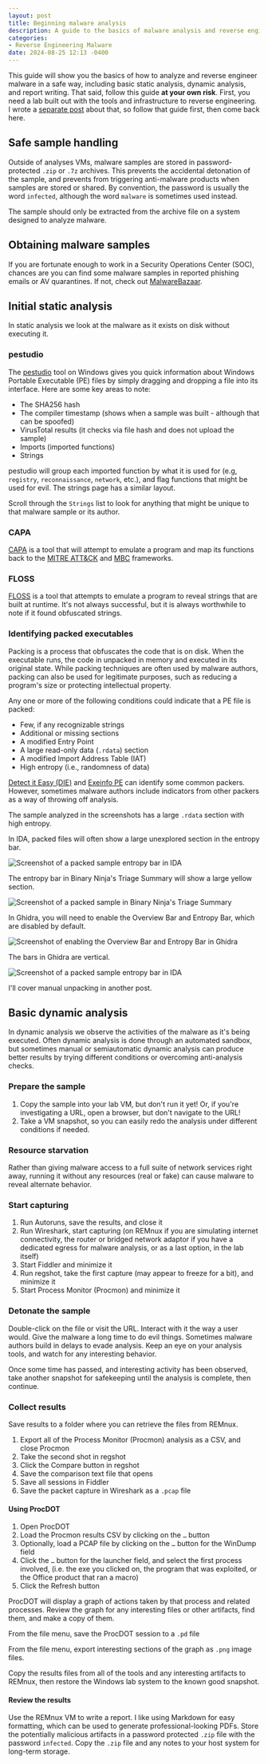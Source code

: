 ```yaml
---
layout: post
title: Beginning malware analysis
description: A guide to the basics of malware analysis and reverse engineering.
categories:
- Reverse Engineering Malware
date: 2024-08-25 12:13 -0400
---
```

This guide will show you the basics of how to analyze and reverse engineer
malware in a safe way, including basic static analysis, dynamic analysis,
and report writing. That said, follow this guide **at your own risk**.
First, you need a lab built out with the tools and infrastructure to reverse
engineering. I wrote a
[separate post](/posts/building-a-malware-analysis-lab/) about that, so follow
that guide first, then come back here.

## Safe sample handling

Outside of analyses VMs, malware samples are stored in password-protected
`.zip` or `.7z` archives. This prevents the accidental detonation of the sample,
and prevents from triggering anti-malware products when samples are stored or
shared. By convention, the password is usually the word `infected`, although
the word `malware` is sometimes used instead.

The sample should only be extracted from the archive file on a system designed
to analyze malware.

## Obtaining malware samples

If you are fortunate enough to work in a Security Operations Center (SOC),
chances are you can find some malware samples in reported phishing emails or
AV quarantines. If not, check out [MalwareBazaar](https://bazaar.abuse.ch/).

## Initial static analysis

In static analysis we look at the malware as it exists on disk without
executing it.

### pestudio

The [pestudio](https://www.winitor.com/download) tool on Windows gives you quick information about Windows
Portable Executable (PE) files by simply dragging and dropping a file into its
interface. Here are some key areas to note:

- The SHA256 hash
- The compiler timestamp (shows when a sample was built - although that can be spoofed)
- VirusTotal results (it checks via file hash and does not upload the sample)
- Imports (imported functions)
- Strings

pestudio will group each imported function by what it is used for (e.g,
`registry`, `reconnaissance`, `network`, etc.), and flag functions that might be
used for evil. The strings page has a similar layout.

Scroll through the `Strings` list to look for anything that might be unique to
that malware sample or its author.

### CAPA

[CAPA](https://github.com/mandiant/capa) is a tool that will attempt to emulate a
program and map its functions back to the
[MITRE ATT&CK](https://attack.mitre.org/) and
[MBC](https://maecproject.github.io/ema/) frameworks.

### FLOSS

[FLOSS](https://github.com/mandiant/flare-floss) is a tool that attempts to
emulate a program to reveal strings that are built at runtime. It's not
always successful, but it is always worthwhile to note if it found
obfuscated strings.

### Identifying packed executables

Packing is a process that obfuscates the code that is on disk.
When the executable runs, the code in unpacked in memory and executed in its
original state. While packing techniques are often used by malware authors,
packing can also be used for legitimate purposes, such as reducing a
program's size or protecting intellectual property.

Any one or more of the following conditions could indicate that a PE file is
packed:

- Few, if any recognizable strings
- Additional or missing sections
- A modified Entry Point
- A large read-only data (`.rdata`) section
- A modified Import Address Table (IAT)
- High entropy (i.e., randomness of data)

[Detect it Easy (DIE)](https://github.com/horsicq/Detect-It-Easy) and
[Exeinfo PE](https://github.com/ExeinfoASL/Exeinfo/releases) can identify some
common packers. However, sometimes malware authors include indicators from other
packers as a way of throwing off analysis.

The sample analyzed in the screenshots has a large `.rdata` section with high
entropy.

In IDA, packed files will often show a large unexplored section in the entropy
bar.

![Screenshot of a packed sample entropy bar in IDA](/assets/images/ida-bar-packed.webp)

The entropy bar in Binary Ninja's Triage Summary will show a large yellow
section.

![Screenshot of a packed sample in Binary Ninja's Triage Summary](/assets/images/binja-bar-packed.webp)

In Ghidra, you will need to enable the Overview Bar and Entropy Bar, which are
disabled by default.

![Screenshot of enabling the Overview Bar and Entropy Bar in Ghidra](/assets/images/ghidra-overview-entropy.webp)

The bars in Ghidra are vertical.

![Screenshot of a packed sample entropy bar in IDA](/assets/images/ghidra-large-rdata.webp)

I'll cover manual unpacking in another post.

## Basic dynamic analysis

In dynamic analysis we observe the activities of the malware as it's being
executed. Often dynamic analysis is done through an automated sandbox, but
sometimes manual or semiautomatic dynamic analysis can produce better results
by trying different conditions or overcoming anti-analysis checks.

### Prepare the sample

1. Copy the sample into your lab VM, but don't run it yet! Or, if you're investigating a URL, open a browser, but don't navigate to the URL!
2. Take a VM snapshot, so you can easily redo the analysis under different conditions if needed.

### Resource starvation

Rather than giving malware access to a full suite of network services right
away, running it without any resources (real or fake) can cause malware to
reveal alternate behavior.

### Start capturing

1. Run Autoruns, save the results, and close it
2. Run Wireshark, start capturing (on REMnux if you are simulating internet connectivity, the router or bridged network adaptor if you have a dedicated egress for malware analysis, or as a last option, in the lab itself)
3. Start Fiddler and minimize it
4. Run regshot, take the first capture (may appear to freeze for a bit), and minimize it
5. Start Process Monitor (Procmon) and minimize it

### Detonate the sample

Double-click on the file or visit the URL. Interact with it the way a user
would. Give the malware a long time to do evil things. Sometimes malware authors
build in delays to evade analysis. Keep an eye on your analysis tools, and
watch for any interesting behavior.

Once some time has passed, and interesting activity has been observed, take
another snapshot for safekeeping until the analysis is complete, then continue.

### Collect results

Save results to a folder where you can retrieve the files from REMnux.

1. Export all of the Process Monitor (Procmon) analysis as a CSV, and close Procmon
2. Take the second shot in regshot
3. Click the Compare button in regshot
4. Save the comparison text file that opens
5. Save all sessions in Fiddler
6. Save the packet capture in Wireshark as a `.pcap` file

#### Using ProcDOT

1. Open ProcDOT
2. Load the Procmon results CSV by clicking on the `…` button
3. Optionally, load a PCAP file  by clicking on the `…` button for the WinDump field
4. Click the `…` button for the launcher field, and select the first process involved, (i.e. the exe you clicked on, the program that was exploited, or the Office product that ran a macro)
5. Click the Refresh button

ProcDOT will display a graph of actions taken by that process and related
processes. Review the graph for any interesting files or other artifacts, find
them, and make a copy of them.

From the file menu, save the ProcDOT session to a `.pd` file

From the file menu, export interesting sections of the graph as `.png` image files.

Copy the results files from all of the tools and any interesting artifacts to REMnux, then restore the Windows lab system to the known good snapshot.

#### Review the results

Use the REMnux VM to write a report. I like using Markdown for easy formatting,
which can be used to generate professional-looking PDFs. Store the potentially
malicious artifacts in a password protected `.zip` file with the password
`infected`. Copy the `.zip` file and any notes to your host system for
long-term storage.
